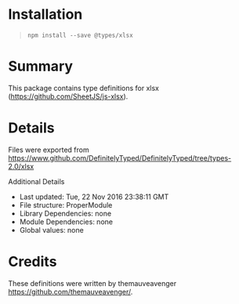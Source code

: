 # Installation
> `npm install --save @types/xlsx`

# Summary
This package contains type definitions for xlsx (https://github.com/SheetJS/js-xlsx).

# Details
Files were exported from https://www.github.com/DefinitelyTyped/DefinitelyTyped/tree/types-2.0/xlsx

Additional Details
 * Last updated: Tue, 22 Nov 2016 23:38:11 GMT
 * File structure: ProperModule
 * Library Dependencies: none
 * Module Dependencies: none
 * Global values: none

# Credits
These definitions were written by themauveavenger <https://github.com/themauveavenger/>.
